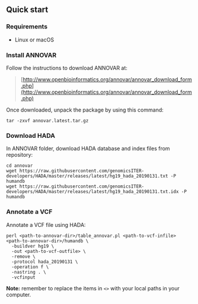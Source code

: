 ## Quick start

### Requirements
* Linux or macOS

### Install ANNOVAR

Follow the instructions to download ANNOVAR at:
> [http://www.openbioinformatics.org/annovar/annovar_download_form.php](http://www.openbioinformatics.org/annovar/annovar_download_form.php)

Once downloaded, unpack the package by using this command:

```
tar -zxvf annovar.latest.tar.gz
```

### Download HADA

In ANNOVAR folder, download HADA database and index files from repository:

```
cd annovar
wget https://raw.githubusercontent.com/genomicsITER-developers/HADA/master/releases/latest/hg19_hada_20190131.txt -P humandb
wget https://raw.githubusercontent.com/genomicsITER-developers/HADA/master/releases/latest/hg19_hada_20190131.txt.idx -P humandb
```

### Annotate a VCF

Annotate a VCF file using HADA:
```
perl <path-to-annovar-dir>/table_annovar.pl <path-to-vcf-infile> <path-to-annovar-dir>/humandb \
  -buildver hg19 \
  -out <path-to-vcf-outfile> \
  -remove \
  -protocol hada_20190131 \
  -operation f \
  -nastring . \
  -vcfinput
```

**Note:** remember to replace the items in `<>` with your local paths in your computer.
